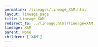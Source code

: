 ```yaml
---
permalink: /lineages/lineage_XAM.html
layout: lineage_page
title: Lineage XAM
redirect_to: ../lineage.html?lineage=XAM
lineage: XAM
parent: None
children: ['XAM']
---
```

